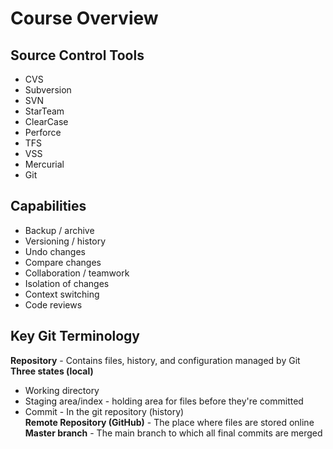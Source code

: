 # Course Overview

## Source Control Tools

* CVS
* Subversion
* SVN
* StarTeam
* ClearCase
* Perforce
* TFS
* VSS
* Mercurial
* Git

## Capabilities

* Backup / archive
* Versioning / history
* Undo changes
* Compare changes
* Collaboration / teamwork
* Isolation of changes
* Context switching
* Code reviews

## Key Git Terminology

**Repository** - Contains files, history, and configuration managed by Git <br>
**Three states (local)**<br>
* Working directory <br> 
* Staging area/index - holding area for files before they're committed <br>
* Commit - In the git repository (history)<br>
**Remote Repository (GitHub)** - The place where files are stored online<br>
**Master branch** - The main branch to which all final commits are merged<br>
